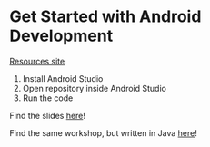# Get Started with Android Development

[Resources site](https://workshops.will-russell.com/android-kotlin.html)

1. Install Android Studio
2. Open repository inside Android Studio
3. Run the code

Find the slides [here](Android-Development.pdf)!

Find the same workshop, but written in Java [here](https://github.com/wrussell1999/android-workshop-java)!